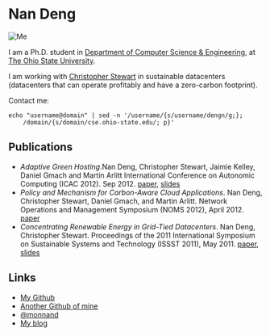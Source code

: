 # Nan Deng

![Me](me.jpg)

I am a Ph.D. student in
[Department of Computer Science & Engineering](http://cse.osu.edu/),
at [The Ohio State University](http://www.osu.edu/). 

I am working with
[Christopher Stewart](http://www.cse.ohio-state.edu/~cstewart/) in
sustainable datacenters (datacenters that can operate profitably and
have a zero-carbon footprint).

Contact me:

	echo "username@domain" | sed -n '/username/{s/username/dengn/g;}; 
		/domain/{s/domain/cse.ohio-state.edu/; p}'

## Publications


- *Adaptive Green Hosting*.Nan Deng, Christopher Stewart, Jaimie Kelley, Daniel
  Gmach and Martin Arlitt International Conference on Autonomic Computing (ICAC 2012). Sep 2012. [paper](icac-2012.pdf), [slides](icac-2012-slides.pdf)
- *Policy and Mechanism for Carbon-Aware Cloud Applications*. Nan Deng,
  Christopher Stewart, Daniel Gmach, and Martin Arlitt. Network Operations and
Management Symposium (NOMS 2012), April 2012. [paper](noms-2012.pdf)
- *Concentrating Renewable Energy in Grid-Tied Datacenters*. Nan Deng,
Christopher Stewart. Proceedings of the 2011 International Symposium
on Sustainable Systems and Technology (ISSST 2011), May 2011. [paper](issst-2011.pdf), [slides](issst-2011-slides.pdf)

## Links

- [My Github](http://github.com/monnand)
- [Another Github of mine](http://github.com/uniqush)
- [@monnand](http://twitter.com/monnand)
- [My blog](http://monnand.me)


